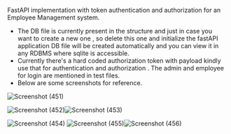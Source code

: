 
FastAPI implementation with token authentication and authorization for an Employee Management system.
- The DB file is currently present in the structure and just in case you want to create a new one , so delete this one and initialize the fastAPI application DB file will be created 
automatically and you can view it in any RDBMS where sqlite is accessible.
- Currently there's a hard coded authorization token with payload kindly use that for authentication and authorization . The admin and employee for login are mentioned in test files.
- Below are some screenshots for reference.

![Screenshot (451)](https://github.com/user-attachments/assets/dbe68d7c-798b-4bfb-bce1-52cad57f73e4)

![Screenshot (452)](https://github.com/user-attachments/assets/d84ccab4-9404-423e-b1e4-315fb975cb0d)![Screenshot (453)](https://github.com/user-attachments/assets/8f49d8ce-fbd3-4927-96f1-f47dc479897a)

![Screenshot (454)](https://github.com/user-attachments/assets/52071da8-d454-4de3-893d-33c7cceaa52e)
![Screenshot (455)](https://github.com/user-attachments/assets/1b0f679e-29b8-4450-8730-29bd2ffd23e7)![Screenshot (456)](https://github.com/user-attachments/assets/2781bbbb-50c2-45a0-a3e7-b54868a9aa2d)

